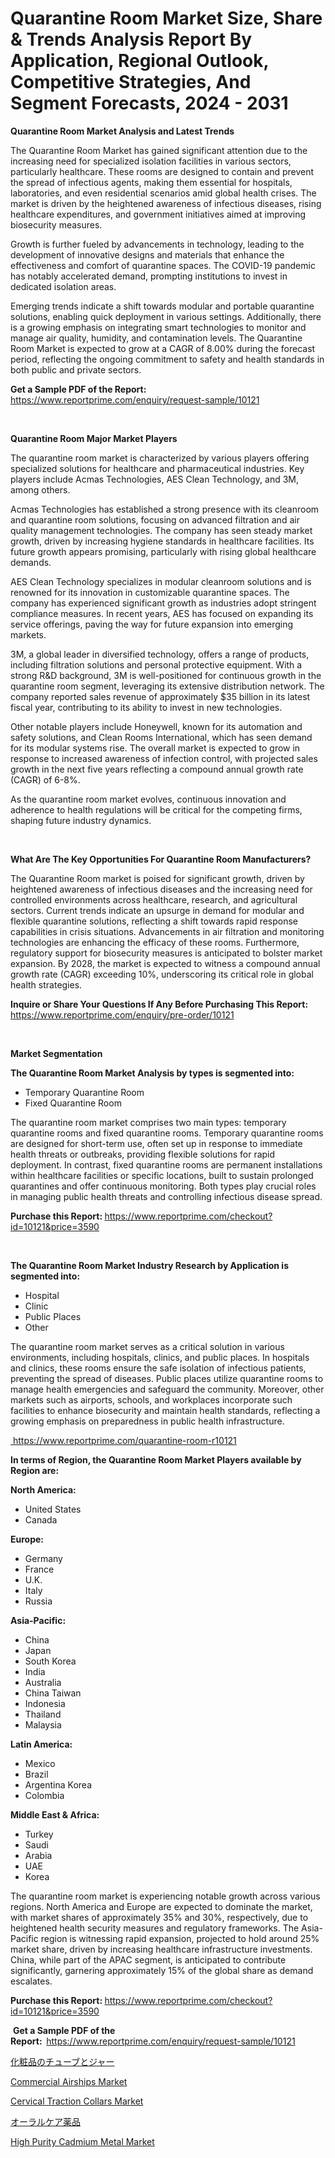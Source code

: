<p><h1>Quarantine Room Market Size, Share & Trends Analysis Report By Application, Regional Outlook, Competitive Strategies, And Segment Forecasts, 2024 - 2031</h1></p><p><strong>Quarantine Room Market Analysis and Latest Trends</strong></p>
<p><p>The Quarantine Room Market has gained significant attention due to the increasing need for specialized isolation facilities in various sectors, particularly healthcare. These rooms are designed to contain and prevent the spread of infectious agents, making them essential for hospitals, laboratories, and even residential scenarios amid global health crises. The market is driven by the heightened awareness of infectious diseases, rising healthcare expenditures, and government initiatives aimed at improving biosecurity measures.</p><p>Growth is further fueled by advancements in technology, leading to the development of innovative designs and materials that enhance the effectiveness and comfort of quarantine spaces. The COVID-19 pandemic has notably accelerated demand, prompting institutions to invest in dedicated isolation areas.</p><p>Emerging trends indicate a shift towards modular and portable quarantine solutions, enabling quick deployment in various settings. Additionally, there is a growing emphasis on integrating smart technologies to monitor and manage air quality, humidity, and contamination levels. The Quarantine Room Market is expected to grow at a CAGR of 8.00% during the forecast period, reflecting the ongoing commitment to safety and health standards in both public and private sectors.</p></p>
<p><strong>Get a Sample PDF of the Report:&nbsp;</strong> <a href="https://www.reportprime.com/enquiry/request-sample/10121">https://www.reportprime.com/enquiry/request-sample/10121</a></p>
<p>&nbsp;</p>
<p><strong>Quarantine Room Major Market Players</strong></p>
<p><p>The quarantine room market is characterized by various players offering specialized solutions for healthcare and pharmaceutical industries. Key players include Acmas Technologies, AES Clean Technology, and 3M, among others. </p><p>Acmas Technologies has established a strong presence with its cleanroom and quarantine room solutions, focusing on advanced filtration and air quality management technologies. The company has seen steady market growth, driven by increasing hygiene standards in healthcare facilities. Its future growth appears promising, particularly with rising global healthcare demands.</p><p>AES Clean Technology specializes in modular cleanroom solutions and is renowned for its innovation in customizable quarantine spaces. The company has experienced significant growth as industries adopt stringent compliance measures. In recent years, AES has focused on expanding its service offerings, paving the way for future expansion into emerging markets.</p><p>3M, a global leader in diversified technology, offers a range of products, including filtration solutions and personal protective equipment. With a strong R&D background, 3M is well-positioned for continuous growth in the quarantine room segment, leveraging its extensive distribution network. The company reported sales revenue of approximately $35 billion in its latest fiscal year, contributing to its ability to invest in new technologies.</p><p>Other notable players include Honeywell, known for its automation and safety solutions, and Clean Rooms International, which has seen demand for its modular systems rise. The overall market is expected to grow in response to increased awareness of infection control, with projected sales growth in the next five years reflecting a compound annual growth rate (CAGR) of 6-8%. </p><p>As the quarantine room market evolves, continuous innovation and adherence to health regulations will be critical for the competing firms, shaping future industry dynamics.</p></p>
<p>&nbsp;</p>
<p><strong>What Are The Key Opportunities For Quarantine Room Manufacturers?</strong></p>
<p><p>The Quarantine Room market is poised for significant growth, driven by heightened awareness of infectious diseases and the increasing need for controlled environments across healthcare, research, and agricultural sectors. Current trends indicate an upsurge in demand for modular and flexible quarantine solutions, reflecting a shift towards rapid response capabilities in crisis situations. Advancements in air filtration and monitoring technologies are enhancing the efficacy of these rooms. Furthermore, regulatory support for biosecurity measures is anticipated to bolster market expansion. By 2028, the market is expected to witness a compound annual growth rate (CAGR) exceeding 10%, underscoring its critical role in global health strategies.</p></p>
<p><strong>Inquire or Share Your Questions If Any Before Purchasing This Report:</strong> <a href="https://www.reportprime.com/enquiry/pre-order/10121">https://www.reportprime.com/enquiry/pre-order/10121</a></p>
<p>&nbsp;</p>
<p><strong>Market Segmentation</strong></p>
<p><strong>The Quarantine Room Market Analysis by types is segmented into:</strong></p>
<p><ul><li>Temporary Quarantine Room</li><li>Fixed Quarantine Room</li></ul></p>
<p><p>The quarantine room market comprises two main types: temporary quarantine rooms and fixed quarantine rooms. Temporary quarantine rooms are designed for short-term use, often set up in response to immediate health threats or outbreaks, providing flexible solutions for rapid deployment. In contrast, fixed quarantine rooms are permanent installations within healthcare facilities or specific locations, built to sustain prolonged quarantines and offer continuous monitoring. Both types play crucial roles in managing public health threats and controlling infectious disease spread.</p></p>
<p><strong>Purchase this Report:&nbsp;</strong><a href="https://www.reportprime.com/checkout?id=10121&price=3590">https://www.reportprime.com/checkout?id=10121&price=3590</a></p>
<p>&nbsp;</p>
<p><strong>The Quarantine Room Market Industry Research by Application is segmented into:</strong></p>
<p><ul><li>Hospital</li><li>Clinic</li><li>Public Places</li><li>Other</li></ul></p>
<p><p>The quarantine room market serves as a critical solution in various environments, including hospitals, clinics, and public places. In hospitals and clinics, these rooms ensure the safe isolation of infectious patients, preventing the spread of diseases. Public places utilize quarantine rooms to manage health emergencies and safeguard the community. Moreover, other markets such as airports, schools, and workplaces incorporate such facilities to enhance biosecurity and maintain health standards, reflecting a growing emphasis on preparedness in public health infrastructure.</p></p>
<p><a href="https://www.reportprime.com/quarantine-room-r10121">&nbsp;https://www.reportprime.com/quarantine-room-r10121</a></p>
<p><strong>In terms of Region, the Quarantine Room Market Players available by Region are:</strong></p>
<p>
    <p> <strong> North America: </strong>
        <ul>
            <li>United States</li>
            <li>Canada</li>
        </ul>
        </p> 
    <p> <strong> Europe: </strong>
        <ul>
            <li>Germany</li>
            <li>France</li>
            <li>U.K.</li>
            <li>Italy</li>
            <li>Russia</li>
        </ul>
        </p> 
    <p> <strong> Asia-Pacific: </strong>
        <ul>
            <li>China</li>
            <li>Japan</li>
            <li>South Korea</li>
            <li>India</li>
            <li>Australia</li>
            <li>China Taiwan</li>
            <li>Indonesia</li>
            <li>Thailand</li>
            <li>Malaysia</li>
        </ul>
        </p> 
    <p> <strong> Latin America: </strong>
        <ul>
            <li>Mexico</li>
            <li>Brazil</li>
            <li>Argentina Korea</li>
            <li>Colombia</li>
        </ul>
        </p> 
    <p> <strong> Middle East & Africa: </strong>
        <ul>
            <li>Turkey</li>
            <li>Saudi</li>
            <li>Arabia</li>
            <li>UAE</li>
            <li>Korea</li>
        </ul>
    </p>
    </p>
<p><p>The quarantine room market is experiencing notable growth across various regions. North America and Europe are expected to dominate the market, with market shares of approximately 35% and 30%, respectively, due to heightened health security measures and regulatory frameworks. The Asia-Pacific region is witnessing rapid expansion, projected to hold around 25% market share, driven by increasing healthcare infrastructure investments. China, while part of the APAC segment, is anticipated to contribute significantly, garnering approximately 15% of the global share as demand escalates.</p></p>
<p><strong>Purchase this Report: </strong><a href="https://www.reportprime.com/checkout?id=10121&price=3590">https://www.reportprime.com/checkout?id=10121&price=3590</a></p>
<p>&nbsp;<strong>Get a Sample PDF of the Report:&nbsp;&nbsp;</strong><a href="https://www.reportprime.com/enquiry/request-sample/10121">https://www.reportprime.com/enquiry/request-sample/10121</a></p>
<p><strong></strong></p>
<p><p><a href="https://medium.com/@raap8632/cosmetic-tubes-and-jars-market-%E3%81%AF-%E3%82%B3%E3%82%B9%E3%83%88%E7%AE%A1%E7%90%86%E3%81%A8%E5%8A%B9%E7%8E%87%E5%90%91%E4%B8%8A%E3%82%92%E5%84%AA%E5%85%88%E3%81%97%E3%81%BE%E3%81%99-%E3%81%95%E3%82%89%E3%81%AB-%E5%A0%B1%E5%91%8A%E6%9B%B8%E3%81%AF%E5%B8%82%E5%A0%B4%E3%81%AE%E9%9C%80%E8%A6%81%E9%9D%A2%E3%81%A8%E4%BE%9B%E7%B5%A6%E9%9D%A2%E3%81%AE%E4%B8%A1%E6%96%B9%E3%82%92%E3%82%AB%E3%83%90%E3%83%BC%E3%81%97%E3%81%A6%E3%81%84%E3%81%BE%E3%81%99-cosmetic-tubes-9fecc0054c3c">化粧品のチューブとジャー</a></p><p><a href="https://medium.com/@shanypaucek/the-commercial-airships-market-has-grown-significantly-as-a-result-of-several-important-causes-fc0af86f11fc">Commercial Airships Market</a></p><p><a href="https://github.com/LacThu1/Market-Research-Report-List-1/blob/main/cervical-traction-collars-market.md">Cervical Traction Collars Market</a></p><p><a href="https://medium.com/@raap8632/oral-care-cosmeceuticals-market-%E3%81%AE%E3%82%B0%E3%83%AD%E3%83%BC%E3%83%90%E3%83%AB%E5%B8%82%E5%A0%B4%E6%A6%82%E8%A6%81%E3%81%AF-%E4%B8%96%E7%95%8C%E3%81%8A%E3%82%88%E3%81%B3%E4%B8%BB%E8%A6%81%E5%B8%82%E5%A0%B4%E3%81%AB%E3%81%8A%E3%81%91%E3%82%8B%E6%A5%AD%E7%95%8C%E3%81%AB%E5%BD%B1%E9%9F%BF%E3%82%92%E4%B8%8E%E3%81%88%E3%82%8B%E4%B8%BB%E8%A6%81%E3%81%AA%E3%83%88%E3%83%AC%E3%83%B3%E3%83%89%E3%81%AB%E3%81%A4%E3%81%84%E3%81%A6-%E7%8B%AC%E8%87%AA%E3%81%AE%E8%A6%96%E7%82%B9%E3%82%92%E6%8F%90%E4%BE%9B%E3%81%97%E3%81%BE%E3%81%99-a1b59e0e33e3">オーラルケア薬品</a></p><p><a href="https://medium.com/@shanypaucek/the-high-purity-cadmium-metal-market-has-experienced-impressive-growth-in-recent-years-expanding-6374b4a35737">High Purity Cadmium Metal Market</a></p></p>